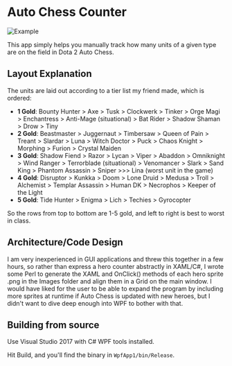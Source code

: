 # Auto Chess Counter
![Example](https://i.imgur.com/wdpFXBu.png)

This app simply helps you manually track how many units of a given type are on
the field in Dota 2 Auto Chess.

## Layout Explanation
The units are laid out according to a tier list my friend made, which is ordered:

- **1 Gold**: Bounty Hunter > Axe > Tusk > Clockwerk > Tinker > Orge Magi >  Enchantress > Anti-Mage (situational) > Bat Rider > Shadow Shaman > Drow > Tiny 
- **2 Gold**: Beastmaster > Juggernaut > Timbersaw > Queen of Pain > Treant > Slardar > Luna > Witch Doctor > Puck > Chaos Knight  > Morphing > Furion > Crystal Maiden
- **3 Gold**: Shadow Fiend > Razor > Lycan > Viper > Abaddon > Omniknight > Wind Ranger >  Terrorblade (situational) > Venomancer > Slark > Sand King > Phantom Assassin > Sniper >>> Lina (worst unit in the game)
- **4 Gold**:  Disruptor > Kunkka > Doom > Lone Druid > Medusa > Troll > Alchemist > Templar Assassin > Human DK > Necrophos > Keeper of the Light 
- **5 Gold**:  Tide Hunter > Enigma > Lich > Techies > Gyrocopter

So the rows from top to bottom are 1-5 gold, and left to right is best to worst in class.

## Architecture/Code Design

I am very inexperienced in GUI applications and threw this together in a few
hours, so rather than express a hero counter abstractly in XAML/C#, I wrote some
Perl to generate the XAML and OnClick() methods of each hero sprite .png in
the Images folder and align them in a Grid on the main window. I would have liked for the user to be able to expand the
program by including more sprites at runtime if Auto Chess is updated with new
heroes, but I didn't want to dive deep enough into WPF to bother with that.

## Building from source

Use Visual Studio 2017 with C# WPF tools installed.

Hit Build, and you'll find the binary in `WpfApp1/bin/Release`.
